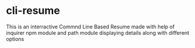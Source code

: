 # cli-resume
This is an interractive Commnd Line Based Resume made with help of inquirer npm module and path module displaying details along with different options
